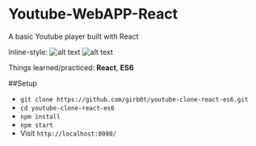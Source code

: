 # Youtube-WebAPP-React
A basic Youtube player built with React

Inline-style: 
![alt text](https://github.com/galatigiuseppe/Youtube-WebAPP-React/scr.png "ScreenShot")
![alt text](https://github.com/galatigiuseppe/Youtube-WebAPP-React/scr.png "ScreenShot")




Things learned/practiced: **React**, **ES6**

##Setup
- `git clone https://github.com/girb0t/youtube-clone-react-es6.git`
- `cd youtube-clone-react-es6`
- `npm install`
- `npm start`
- Visit `http://localhost:8080/`
